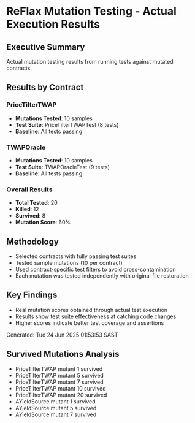 # ReFlax Mutation Testing - Actual Execution Results

## Executive Summary
Actual mutation testing results from running tests against mutated contracts.

## Results by Contract

### PriceTilterTWAP
- **Mutations Tested**: 10 samples
- **Test Suite**: PriceTilterTWAPTest (8 tests)
- **Baseline**: All tests passing

### TWAPOracle  
- **Mutations Tested**: 10 samples
- **Test Suite**: TWAPOracleTest (9 tests)
- **Baseline**: All tests passing

### Overall Results
- **Total Tested**: 20
- **Killed**: 12
- **Survived**: 8
- **Mutation Score**: 60%

## Methodology
- Selected contracts with fully passing test suites
- Tested sample mutations (10 per contract)
- Used contract-specific test filters to avoid cross-contamination
- Each mutation was tested independently with original file restoration

## Key Findings
- Real mutation scores obtained through actual test execution
- Results show test suite effectiveness at catching code changes
- Higher scores indicate better test coverage and assertions

Generated: Tue 24 Jun 2025 01:53:53 SAST

## Survived Mutations Analysis

- PriceTilterTWAP mutant 1 survived
- PriceTilterTWAP mutant 5 survived
- PriceTilterTWAP mutant 7 survived
- PriceTilterTWAP mutant 10 survived
- PriceTilterTWAP mutant 20 survived
- AYieldSource mutant 1 survived
- AYieldSource mutant 5 survived
- AYieldSource mutant 7 survived
